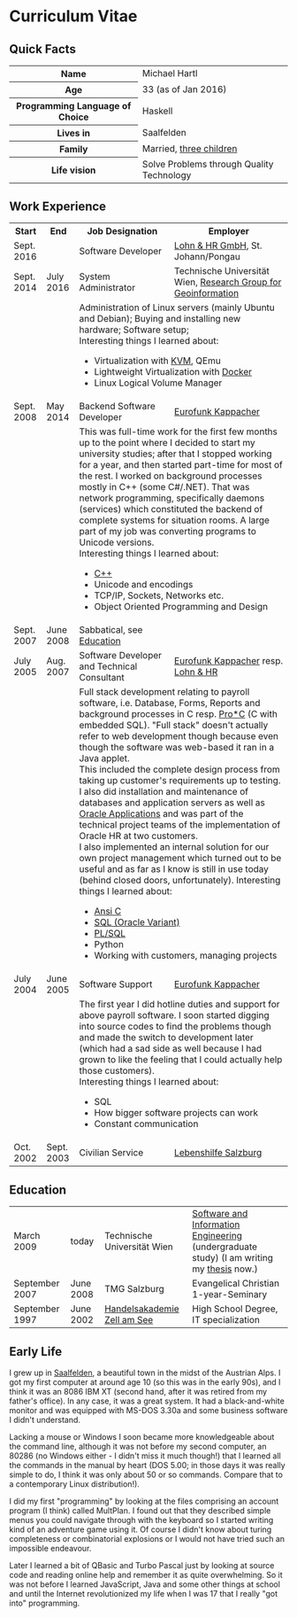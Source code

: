 Curriculum Vitae
================

Quick Facts
-----------
<table id="quickfacts">
<tr><th>Name</th><td>Michael Hartl</td></tr>
<tr><th>Age</th><td>33 (as of Jan 2016)</td></tr>
<tr><th>Programming Language of Choice</th><td>Haskell</td></tr>
<tr><th>Lives in</th><td>Saalfelden</td></tr>
<tr><th>Family</th><td>Married, <a href="/page/about">three children</a></td></tr>
<tr><th>Life vision</th><td>Solve Problems through Quality Technology</td></tr>
</table>


Work Experience
---------------
<table>
<tr>
	<th>Start</th>
	<th>End</th>
	<th>Job Designation</th>
	<th>Employer</th>
</tr>
<tr>
	<td class="cvdate">Sept. 2016</td>
	<td class="cvdate"></td>
	<td>Software Developer</td>
	<td><a href="http://www.lohn.at">Lohn & HR GmbH</a>, St. Johann/Pongau</td>
</tr>
<tr>
	<td class="cvdate">Sept. 2014</td>
	<td class="cvdate">July 2016</td>
	<td>System Administrator</td>
	<td>Technische Universität Wien, <a href="http://www.geoinfo.tuwien.ac.at/">Research Group for Geoinformation</a></td>
</tr>
<tr><td></td><td></td><td colspan="2" class="cvjobdesc">
		Administration of Linux servers (mainly Ubuntu and Debian); 
		Buying and installing new hardware; Software setup;<br>
		Interesting things I learned about:
		<ul>
			<li>Virtualization with <a href="http://www.linux-kvm.org">KVM</a>, QEmu
			<li>Lightweight Virtualization with <a href="http://www.docker.com">Docker</a>
			<li>Linux Logical Volume Manager
		</ul>
</td></tr>
<tr>
	<td class="cvdate">Sept. 2008</td>
	<td class="cvdate">May 2014</td>
	<td class="cvjob">Backend Software Developer</td><td><a href="http://www.eurofunk.com">Eurofunk Kappacher</a></td>
</tr>
<tr><td></td><td></td><td colspan="2" class="cvjobdesc">
	This was full-time work for the first few months up to the point where I decided to start my university studies; after that I stopped working for a year, and then started part-time for most of the rest.
	I worked on background processes mostly in C++ (some C#/.NET). That was network programming, specifically daemons (services) which constituted the backend of complete systems for situation rooms. A large part of my job was converting programs to Unicode versions.<br>
	Interesting things I learned about:
	<ul>
		<li><a href="/page/techs#cpp">C++</a>
		<li>Unicode and encodings
		<li>TCP/IP, Sockets, Networks etc.
		<li>Object Oriented Programming and Design
	</ul>
</td></tr>

<tr>
	<td class="cvdate">Sept. 2007</td>
	<td class="cvdate">June 2008</td>
	<td class="cvjob">Sabbatical, see <a href="#education">Education</td>
	<td></td>
	</tr>
<tr>
	<td class="cvdate">July 2005</td>
	<td class="cvdate">Aug. 2007</td>
	<td class="cvjob">Software Developer and Technical Consultant</td>
	<td><a href="http://www.eurofunk.com/">Eurofunk Kappacher</a> resp. <a href="http://www.lohn.at">Lohn & HR</a></td>
	</tr>
<tr><td></td><td></td><td colspan="2" class="cvjobdesc">
	Full stack development relating to payroll software, i.e. Database, Forms, Reports and background processes in C resp. <a href="https://en.wikipedia.org/wiki/Pro*C">Pro*C</a> (C with embedded SQL). "Full stack" doesn't actually refer to web development though because even though the software was web-based it ran in a Java applet.
	<br>This included the complete design process from taking up customer's requirements up to testing. I also did installation and maintenance of databases and application servers as well as <a href="http://www.oracle.com/us/products/applications/ebusiness/overview/index.html">Oracle Applications</a> and was part of the technical project teams of the implementation of Oracle HR at two customers.<br>
	I also implemented an internal solution for our own project management which turned out to be useful and as far as I know is still in use today (behind closed doors, unfortunately).
	Interesting things I learned about:
	<ul>
		<li><a href="/page/techs#c">Ansi C
		<li>SQL (Oracle Variant)
		<li><a href="https://en.wikipedia.org/wiki/PL/SQL">PL/SQL</a>
		<li>Python
		<li>Working with customers, managing projects
	</ul>
</td></tr>
<tr>
	<td class="cvdate">July 2004</td>
	<td class="cvdate">June 2005</td>
	<td class="cvjob">Software Support</td>
	<td><a href="http://www.eurofunk.com/">Eurofunk Kappacher</a></td>		
	</tr>
<tr><td></td><td></td><td colspan="2" class="cvjobdesc">
	The first year I did hotline duties and support for above payroll software. I soon started digging into source codes to find the problems though and made the switch to development later (which had a sad side as well because I had grown to like the feeling that I could actually help those customers).<br>
	Interesting things I learned about:
	<ul>
		<li>SQL
		<li>How bigger software projects can work
		<li>Constant communication
	</ul
</td></tr>
<tr>
	<td class="cvdate">Oct. 2002</td>
	<td class="cvdate">Sept. 2003</td>
	<td class="cvjob">Civilian Service</td>
	<td><a href="http://www.lebenshilfe.at/">Lebenshilfe Salzburg</a></td>		
</tr>
</table>



## <a name="education"></a>Education

<table>
	<tr>
		<td class="cvdate">March 2009</td>
		<td>today</td>
		<td>Technische Universität Wien</td>
		<td><a href="http://www.informatik.tuwien.ac.at/studium/angebot/bachelor/software-and-information-engineering">Software and Information Engineering</a> (undergraduate study) (I am writing my <a href="/page/thesis">thesis</a> now.)</td>
	</tr>
	<tr>
		<td class="cvdate">September 2007</td>
		<td class="cvdate">June 2008</td>
		<td>TMG Salzburg</td>
		<td>Evangelical Christian 1-year-Seminary</td>
	</tr>
	<tr>
		<td class="cvdate">September 1997</td>
		<td class="cvdate">June 2002</td>
		<td><a href="http://www.hakzell.at">Handelsakademie Zell am See</a></td>
		<td>High School Degree, IT specialization</td>
	</tr>
</table>


Early Life
----------

I grew up in [Saalfelden](https://en.wikipedia.org/wiki/Saalfelden), a beautiful town in the midst of the Austrian Alps. I got my first computer at around age 10 (so this was in the early 90s), and I think it was an 8086 IBM XT (second hand, after it was retired from my father's office). In any case, it was a great system. It had a black-and-white monitor and was equipped with MS-DOS 3.30a and some business software I didn't understand.

Lacking a mouse or Windows I soon became more knowledgeable about the command line, although it was not before my second computer, an 80286 (no Windows either - I didn't miss it much though!) that I learned all the commands in the manual by heart (DOS 5.00; in those days it was really simple to do, I think it was only about 50 or so commands. Compare that to a contemporary Linux distribution!).

I did my first "programming" by looking at the files comprising an account program (I think) called MultPlan. I found out that they described simple menus you could navigate through with the keyboard so I started writing kind of an adventure game using it. Of course I didn't know about turing completeness or combinatorial explosions or I would not have tried such an impossible endeavour.

Later I learned a bit of QBasic and Turbo Pascal just by looking at source code and reading online help and remember it as quite overwhelming. So it was not before I learned JavaScript, Java and some other things at school and until the Internet revolutionized my life when I was 17 that I really "got into" programming.
